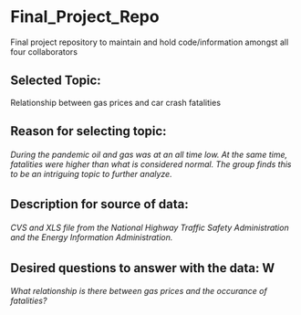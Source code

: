 # Final_Project_Repo
Final project repository to maintain and hold code/information amongst all four collaborators 

## Selected Topic: 
Relationship between gas prices and car crash fatalities


## Reason for selecting topic: 
###### During the pandemic oil and gas was at an all time low. At the same time, fatalities were higher than what is considered normal. The group finds this to be an intriguing topic to further analyze.


## Description for source of data: 
###### CVS and XLS file from the National Highway Traffic Safety Administration and the Energy Information Administration.




## Desired questions to answer with the data: W
###### What relationship is there between gas prices and the occurance of fatalities?
